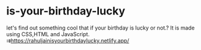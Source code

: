 # is-your-birthday-lucky
let's find out something cool that if your birthday is lucky or not.?
 It is made using CSS,HTML and JavaScript.
 ⇉https://rahuljainisyourbirthdaylucky.netlify.app/
